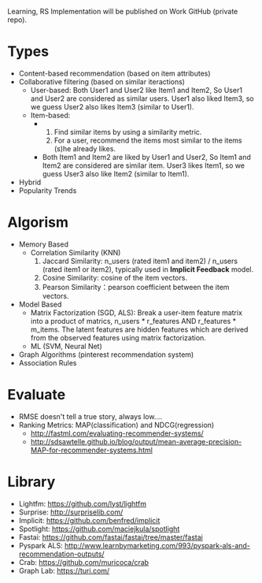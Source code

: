 Learning, RS Implementation will be published on Work GitHub (private repo).

# Types 
- Content-based recommendation (based on item attributes)
- Collaborative filtering (based on similar iteractions)
  - User-based: Both User1 and User2 like Item1 and Item2, So User1 and User2 are considered as similar users. User1 also liked Item3, so we guess User2 also likes Item3 (similar to User1).
  - Item-based: 
    - 1. Find similar items by using a similarity metric.
      2. For a user, recommend the items most similar to the items (s)he already likes.
    - Both Item1 and Item2 are liked by User1 and User2, So Item1 and Item2 are considered are similar item. User3 likes Item1, so we guess User3 also like Item2 (similar to Item1).
- Hybrid
- Popularity Trends

# Algorism
- Memory Based
  - Correlation Similarity (KNN)
    1. Jaccard Similarity: n_users (rated item1 and item2) / n_users (rated item1 or item2), typically used in **Implicit Feedback** model.
    2. Cosine Similarity: cosine of the item vectors.
    3. Pearson Similarity：pearson coefficient between the item vectors.
- Model Based
  - Matrix Factorization (SGD, ALS): Break a user-item feature matrix into a product of matrics, n_users * r_features AND r_features * m_items. The latent features are hidden features which are derived from the observed features using matrix factorization.
  - ML (SVM, Neural Net)
- Graph Algorithms (pinterest recommendation system)
- Association Rules

# Evaluate
- RMSE doesn't tell a true story, always low….
- Ranking Metrics: MAP(classification) and NDCG(regression)  
  - http://fastml.com/evaluating-recommender-systems/
  - http://sdsawtelle.github.io/blog/output/mean-average-precision-MAP-for-recommender-systems.html

# Library
- Lightfm: https://github.com/lyst/lightfm
- Surprise: http://surpriselib.com/
- Implicit: https://github.com/benfred/implicit
- Spotlight: https://github.com/maciejkula/spotlight
- Fastai: https://github.com/fastai/fastai/tree/master/fastai
- Pyspark ALS: http://www.learnbymarketing.com/993/pyspark-als-and-recommendation-outputs/
- Crab: https://github.com/muricoca/crab
- Graph Lab: https://turi.com/
